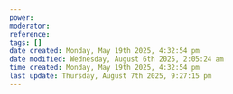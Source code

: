 ```yaml
---
power: 
moderator:
reference:
tags: []
date created: Monday, May 19th 2025, 4:32:54 pm
date modified: Wednesday, August 6th 2025, 2:05:24 am
time created: Monday, May 19th 2025, 4:32:54 pm
last update: Thursday, August 7th 2025, 9:27:15 pm
---
```

